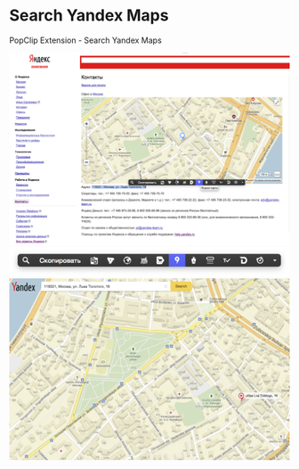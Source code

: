 # Search Yandex Maps
PopClip Extension - Search Yandex Maps

![images](./img/images_01.png "panel")
![images](./img/images_02.png "images")
![images](./img/images_03.png "Maps")
